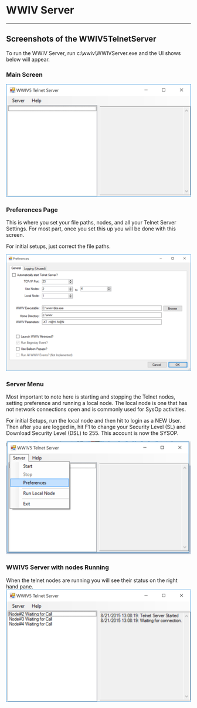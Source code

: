 # WWIV Server
***

## Screenshots of the WWIV5TelnetServer

To run the WWIV Server, run c:\wwiv\WWIVServer.exe and the UI shows below will appear.

### Main Screen
![MainScreen](/screenshots/wwiv5telnet/WWIV5_Telnet_Server_Main.png)

### Preferences Page
This is where you set your file paths, nodes, and all your Telnet Server Settings. For most part, once you set this up you will be done with this screen.

For initial setups, just correct the file paths.

![Preferences](/screenshots/wwiv5telnet/WWIV5_Telnet_Server_Preferences.png)

### Server Menu
Most important to note here is starting and stopping the Telnet nodes, setting preference and running
a local node. The local node is one that has not network connections open and is commonly used for SysOp
activities.

For initial Setups, run the local node and then hit <SPACE> to login as a NEW User. Then after you are logged in, hit F1 to change your Security Level (SL) and Download Security Level (DSL) to 255. This account is now the SYSOP.

![Menu](/screenshots/wwiv5telnet/WWIV5_Telnet_Server_Menu.png)

### WWIV5 Server with nodes Running
When the telnet nodes are running you will see their status on the right hand pane.
![runtime](/screenshots/wwiv5telnet/WWIV5_Telnet_Server_Running.png)
